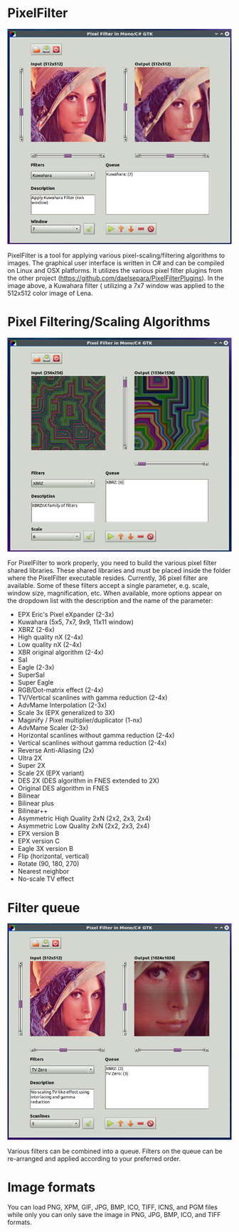 # PixelFilter

![PixelFilter](/Screenshots/PixelFilter.png)

PixelFilter is a tool for applying various pixel-scaling/filtering algorithms to images. The graphical user interface is written in C# and can be compiled on Linux and OSX platforms. It utilizes the various pixel filter plugins from the other project (https://github.com/daelsepara/PixelFilterPlugins). In the image above, a Kuwahara filter ( utilizing a 7x7 window was applied to the 512x512 color image of Lena. 

# Pixel Filtering/Scaling Algorithms

![Pixel Filtering/Scaling Algorithms](/Screenshots/PixelScaling.png)

For PixelFilter to work properly, you need to build the various pixel filter shared libraries. These shared libraries and must be placed inside the folder where the PixelFilter executable resides. Currently, 36 pixel filter are available. Some of these filters accept a single parameter, e.g. scale, window size, magnification, etc. When available, more options appear on the dropdown list with the description and the name of the parameter:

* EPX Eric's Pixel eXpander (2-3x)
* Kuwahara (5x5, 7x7, 9x9, 11x11 window)
* XBRZ (2-6x)
* High quality nX (2-4x)
* Low quality nX (2-4x)
* XBR original algorithm (2-4x)
* SaI
* Eagle (2-3x)
* SuperSaI
* Super Eagle
* RGB/Dot-matrix effect (2-4x)
* TV/Vertical scanlines with gamma reduction (2-4x)
* AdvMame Interpolation (2-3x)
* Scale 3x (EPX generalized to 3X)
* Maginify / Pixel multiplier/duplicator (1-nx)
* AdvMame Scaler (2-3x)
* Horizontal scanlines without gamma reduction (2-4x)
* Vertical scanlines without gamma reduction (2-4x)
* Reverse Anti-Aliasing (2x)
* Ultra 2X
* Super 2X
* Scale 2X (EPX variant)
* DES 2X (DES algorithm in FNES extended to 2X)
* Original DES algorithm in FNES
* Bilinear
* Bilinear plus
* Bilinear++ 
* Asymmetric Hiqh Quality 2xN (2x2, 2x3, 2x4)
* Asymmetric Low Quality 2xN (2x2, 2x3, 2x4)
* EPX version B
* EPX version C
* Eagle 3X version B
* Flip (horizontal, vertical)
* Rotate (90, 180, 270)
* Nearest neighbor
* No-scale TV effect

# Filter queue

![Filter queue](/Screenshots/FilterQueue.png)

Various filters can be combined into a queue. Filters on the queue can be re-arranged and applied according to your preferred order.

# Image formats

You can load PNG, XPM, GIF, JPG, BMP, ICO, TIFF, ICNS, and PGM files while only you can only save the image in PNG, JPG, BMP, ICO, and TIFF formats.
